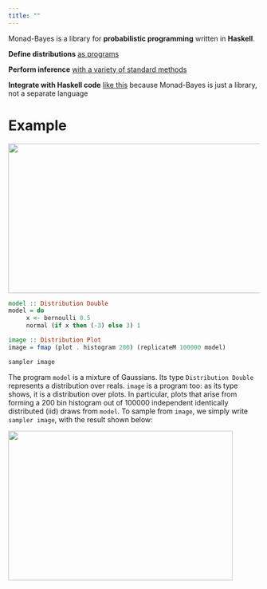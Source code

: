 ```yaml
---
title: ""
---
```


Monad-Bayes is a library for **probabilistic programming** written in **Haskell**.

**Define distributions** [as programs](../Introduction.html)

**Perform inference** [with a variety of standard methods](/tutorials.html) 

**Integrate with Haskell code** [like this](/examples.html) because Monad-Bayes is just a library, not a separate language

<!-- ```haskell
example :: Distribution Histogram
example = fmap histogram (replicateM 1000 (normal 0 1))
``` -->

# Example


<img src="../images/code_example.png" 
     width="720" 
     height="300" />


```haskell
model :: Distribution Double
model = do
     x <- bernoulli 0.5
     normal (if x then (-3) else 3) 1

image :: Distribution Plot
image = fmap (plot . histogram 200) (replicateM 100000 model)

sampler image
```

The program `model` is a mixture of Gaussians. Its type `Distribution Double` represents a distribution over reals. 
`image` is a program too: as its type shows, it is a distribution over plots. In particular, plots that arise from forming a 200 bin histogram out of 100000 independent identically distributed (iid) draws from `model`. 
To sample from `image`, we simply write `sampler image`, with the result shown below:


<img src="../images/plot.png" 
     width="450" 
     height="300" />

<!-- <html>
   <head>
   </head>

   <body>
      <div style = "position:relative; left:480px; top:2px; background-color:white;">
         
         
   </body>

</html>
<img src="../images/randomwalk.png" 
     width="400" 
     height="500" /> -->

<!-- (A sample from a distribution over diagrams, built by transforming a distribution over infinite lists, i.e. a random walk) -->
<!-- ](../randomwalk.png) -->
<!-- - why draw a sample and then make a plot when you can just define a distribution over plots instead (see todo). Sample from distributions over JSONs (see todo) or diagrams
- distributions over infinite (lazily evaluated) lists  are great for non-parametrics (see todo)
- build state space models as streams using `pipes`

inference methods are built modularly:

- write a particle filter that performs an MH step after every resampling step in one line (see todo) -->


